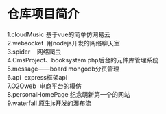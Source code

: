 # 仓库项目简介
1.cloudMusic 基于vue的简单仿网易云<br>
2.websocket  用nodejs开发的网络聊天室<br>
3.spider    网络爬虫<br>
4.CmsProject、booksystem  php后台的元件库管理系统<br>
5.message——board  mongodb分页管理<br>
6.api  express框架api<br>
7.O2Oweb  电商平台的模仿<br>
8.personalHomePage 纪念萌新第一个的网站 <br>
9.waterfall 原生js开发的瀑布流<br>


